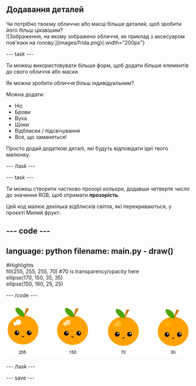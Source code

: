 ## Додавання деталей

<div style="display: flex; flex-wrap: wrap">
<div style="flex-basis: 200px; flex-grow: 1; margin-right: 15px;">
Чи потрібно твоєму обличчю або масці більше деталей, щоб зробити його більш цікавішим? 
</div>
<div>
![Зображення, на якому зображено обличчя, як приклад з аксесуаром пов'язки на голову.](images/frida.png){:width="200px"}
</div>
</div>

--- task ---

Ти можеш використовувати більше форм, щоб додати більше елементів до свого обличчя або маски.

Як можна зробити обличчя більш індивідуальним?

Можна додати:

+ Ніс
+ Брови
+ Вуха
+ Щоки
+ Відблиски / підсвічування
+ Все, що заманеться!

Просто додай додаткові деталі, які будуть відповідати ідеї твого малюнку.

--- /task ---

--- task ---

Ти можеш створити частково прозорі кольори, додавши четверте число до значення RGB, щоб отримати **прозорість**.

Цей код малює декілька відблисків світла, які перекриваються, у проєкті Милий фрукт:

--- code ---
---
language: python
filename: main.py - draw()
---

  #Highlights    
fill(255, 255, 255, 70) #70 is transparency/opacity here    
ellipse(170, 150, 35, 35)   
ellipse(150, 160, 25, 25)

--- /code ---

![Зображення милого фрукта з відблисками, які мають різну прозорість: 30, 70, 150, 255. Нижче значення, 30 - більш прозоре, а 255 - менш прозоре.](images/opacity.png)

--- /task ---

--- save ---
